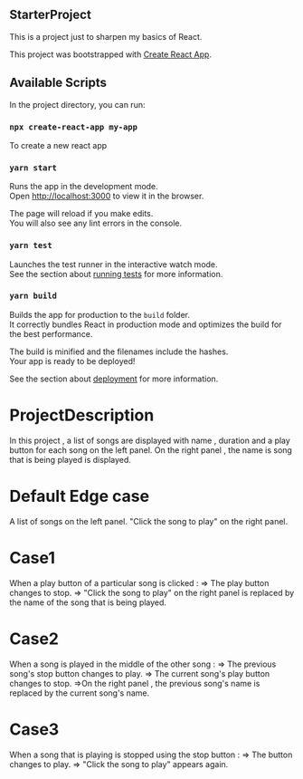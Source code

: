 ## StarterProject
This is a project just to sharpen my basics of React.

This project was bootstrapped with [Create React App](https://github.com/facebook/create-react-app).

## Available Scripts

In the project directory, you can run:

### `npx create-react-app my-app`

To create a new react app

### `yarn start`

Runs the app in the development mode.<br />
Open [http://localhost:3000](http://localhost:3000) to view it in the browser.

The page will reload if you make edits.<br />
You will also see any lint errors in the console.

### `yarn test`

Launches the test runner in the interactive watch mode.<br />
See the section about [running tests](https://facebook.github.io/create-react-app/docs/running-tests) for more information.

### `yarn build`

Builds the app for production to the `build` folder.<br />
It correctly bundles React in production mode and optimizes the build for the best performance.

The build is minified and the filenames include the hashes.<br />
Your app is ready to be deployed!

See the section about [deployment](https://facebook.github.io/create-react-app/docs/deployment) for more information.

# ProjectDescription
In this project , a list of songs are displayed with name , duration and a play button for each song on the left panel.
On the right panel , the name is song that is being played is displayed.

# Default Edge case
A list of songs on the left panel.
"Click the song to play" on the right panel.

# Case1

When a play button of a particular song is clicked :
=> The play button changes to stop.
=> "Click the song to play" on the right panel is replaced by the name of the song that is being played.

# Case2

When a song is played in the middle of the other song :
=> The previous song's stop button changes to play.
=> The current song's play button changes to stop.
=>On the right panel , the previous song's name is replaced by the current song's name.


# Case3

When a song that is playing is stopped using the stop button :
=> The button changes to play.
=> "Click the song to play" appears again.
